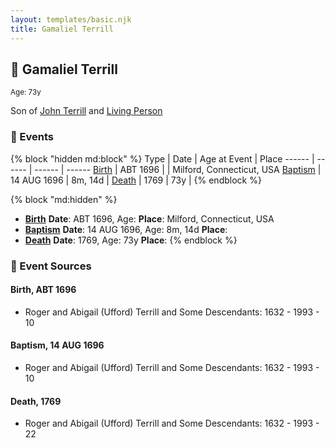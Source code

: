 ```yaml
---
layout: templates/basic.njk
title: Gamaliel Terrill
---
```

## 🔵 Gamaliel Terrill
<small>Age: 73y</small>

Son of [John Terrill](/people/6/65221157) and [Living Person](/people/4/48582652)

### 📆 Events

{% block "hidden md:block" %}
Type | Date | Age at Event | Place
------ | ------ | ------ | ------
[Birth](#event-event-2) | ABT 1696 |  | Milford, Connecticut, USA
[Baptism](#event-event-0) | 14 AUG 1696 | 8m, 14d |
[Death](#event-event-4) | 1769 | 73y |
{% endblock %}

{% block "md:hidden" %}
- **[Birth](#event-event-2)**
**Date**: ABT 1696, Age:
**Place**: Milford, Connecticut, USA
- **[Baptism](#event-event-0)**
**Date**: 14 AUG 1696, Age: 8m, 14d
**Place**:
- **[Death](#event-event-4)**
**Date**: 1769, Age: 73y
**Place**:
{% endblock %}

### 📰 Event Sources

#### <a id="event-event-2"></a> Birth, ABT 1696
* Roger and Abigail (Ufford) Terrill and Some Descendants: 1632 - 1993  - 10

#### <a id="event-event-0"></a> Baptism, 14 AUG 1696
* Roger and Abigail (Ufford) Terrill and Some Descendants: 1632 - 1993  - 10

#### <a id="event-event-4"></a> Death, 1769
* Roger and Abigail (Ufford) Terrill and Some Descendants: 1632 - 1993  - 22